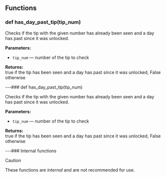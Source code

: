 ## Functions

### def has_day_past_tip(tip_num)

Checks if the tip with the given number has already been seen and a day has past since it was unlocked.

**Parameters:**
- `tip_num` &mdash; number of the tip to check


**Returns:**<br>
true if the tip has been seen and a day has past since it was unlocked, False otherwise

---### def has_day_past_tip(tip_num)

Checks if the tip with the given number has already been seen and a day has past since it was unlocked.

**Parameters:**
- `tip_num` &mdash; number of the tip to check


**Returns:**<br>
true if the tip has been seen and a day has past since it was unlocked, False otherwise

---### Internal functions

> [!CAUTION]
> These functions are *internal* and are not recommended for use.

